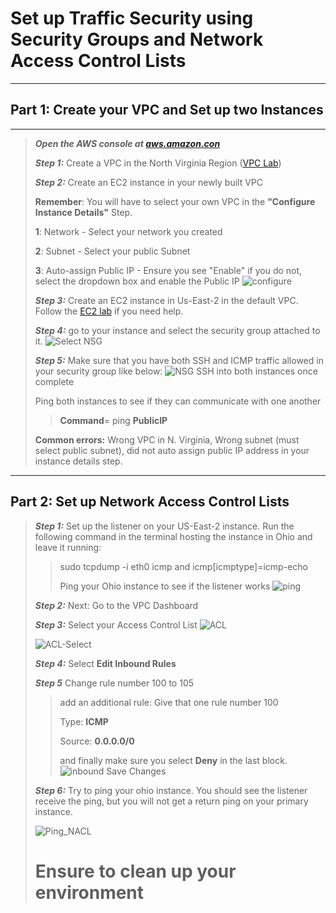 # Set up Traffic Security using Security Groups and Network Access Control Lists
---
## Part 1: Create your VPC and Set up two Instances
---
>***Open the AWS console at [aws.amazon.con](https://skillstorm.awsapps.com/start)***
>
>***Step 1:*** Create a VPC in the North Virginia Region ([VPC Lab](https://github.com/bdgomey/AWS_Labs/blob/master/Networking/create_VPC.md)) 
>
>***Step 2:*** Create an EC2 instance in your newly built VPC
>
>**Remember**: You will have to select your own VPC in the **"Configure Instance Details"** Step.  
>
>**1**: Network - Select your network you created
>
>**2**: Subnet - Select your public Subnet
>
>**3**: Auto-assign Public IP - Ensure you see "Enable"  if you do not, select the dropdown box and enable the Public IP
>![configure](images/ec2_config.gif)
>
>***Step 3:*** Create an EC2 instance in Us-East-2 in the default VPC.  Follow the [EC2 lab](https://github.com/bdgomey/AWS_Labs/blob/master/Compute/SSH_to_instance.md) if you need help.
>
>***Step 4:*** go to your instance and select the security group attached to it. 
>![Select NSG](images/select_NSG.png)
>
>***Step 5:*** Make sure that you have both SSH and ICMP traffic allowed in your security group like below:
>![NSG](images/NSG.png)
>SSH into both instances once complete
>
>Ping both instances to see if they can communicate with one another
>
>>**Command**=  ping **PublicIP**
>
>**Common errors:** Wrong VPC in N. Virginia, Wrong subnet (must select public subnet), did not auto assign public IP address in your instance details step.   
---
## Part 2: Set up Network Access Control Lists
>***Step 1:*** Set up the listener on your US-East-2 instance.  Run the following command in the terminal hosting the instance in Ohio and leave it running: 
>
>>sudo tcpdump -i eth0 icmp and icmp[icmptype]=icmp-echo
>>
>>Ping your Ohio instance to see if the listener works
>![ping](images/ping.gif)
>
>***Step 2:*** Next: Go to the VPC Dashboard
>
>***Step 3:*** Select your Access Control List
>![ACL](images/ACL.png)
>
>![ACL-Select](images/acl-select.png)
>
>***Step 4:*** Select **Edit Inbound Rules**
>
>***Step 5*** Change rule number 100 to 105 
>>add an additional rule:  Give that one rule number 100 
>>
>>Type: **ICMP** 
>>
>>Source: **0.0.0.0/0**
>>
>>and finally make sure you select **Deny** in the last block. 
>![inbound](images/inbound.png)
>>Save Changes
>
>***Step 6:*** Try to ping your ohio instance. You should see the listener receive the ping, but you will not get a return ping on your primary instance.  
>
>![Ping_NACL](images/ping_nacl.gif)
>
># Ensure to clean up your environment